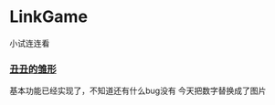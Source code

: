 # LinkGame
小试连连看
### [丑丑的雏形](https://mying666.github.io/LinkGame/index.html)

基本功能已经实现了，不知道还有什么bug没有
今天把数字替换成了图片
